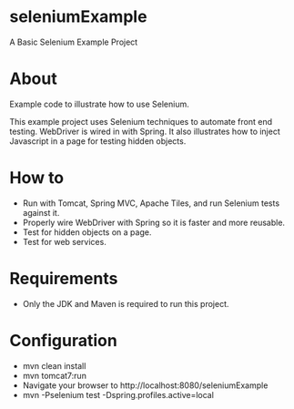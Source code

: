 seleniumExample
=================

A Basic Selenium Example Project

About
=====

Example code to illustrate how to use Selenium.

This example project uses Selenium techniques to automate front end testing.  WebDriver is wired in with Spring.  It also illustrates how to inject Javascript in a page for testing hidden objects.

How to
=======

 * Run with Tomcat, Spring MVC, Apache Tiles, and run Selenium tests against it.
 * Properly wire WebDriver with Spring so it is faster and more reusable.
 * Test for hidden objects on a page.
 * Test for web services.

Requirements
============

 * Only the JDK and Maven is required to run this project.

Configuration
=============

 * mvn clean install
 * mvn tomcat7:run
 * Navigate your browser to http://localhost:8080/seleniumExample
 * mvn -Pselenium test -Dspring.profiles.active=local

